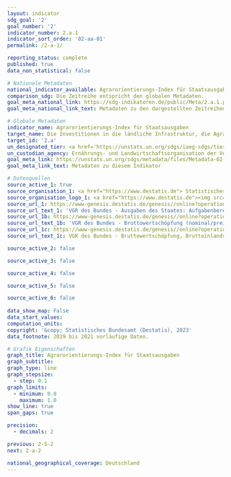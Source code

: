 ```yaml
---
layout: indicator    
sdg_goal: '2'    
goal_number: '2'    
indicator_number: 2.a.1    
indicator_sort_order: '02-aa-01'    
permalink: /2-a-1/    

reporting_status: complete    
published: true    
data_non_statistical: false    

# Nationale Metadaten    
national_indicator_available: Agrarorientierungs-Index für Staatsausgaben    
comparison_sdg: Die Zeitreihe entspricht den globalen Metadaten.    
goal_meta_national_link: https://sdg-indikatoren.de/public/Meta/2.a.1.pdf
goal_meta_national_link_text: Metadaten zu den dargestellten Zeitreihen    

# Globale Metadaten    
indicator_name: Agrarorientierungs-Index für Staatsausgaben    
target_name: Die Investitionen in die ländliche Infrastruktur, die Agrarforschung und landwirtschaftliche Beratungsdienste, die Technologieentwicklung sowie Genbanken für Pflanzen und Nutztiere erhöhen, unter anderem durch verstärkte internationale Zusammenarbeit, um die landwirtschaftliche Produktionskapazität in den Entwicklungsländern und insbesondere den am wenigsten entwickelten Ländern zu verbessern    
target_id: '2.a'    
un_designated_tier: <a href='https://unstats.un.org/sdgs/iaeg-sdgs/tier-classification/' title='Klicken Sie hier um weitere Informationen zur UN-Tier-Klassifikation zu erhalten.'  target='_blank'>Tier I</a>    
un_custodian_agency: Ernährungs- und Landwirtschaftsorganisation der Vereinten Nationen (FAO)    
goal_meta_link: https://unstats.un.org/sdgs/metadata/files/Metadata-02-0A-01.pdf    
goal_meta_link_text: Metadaten zu diesem Indikator        

# Datenquellen
source_active_1: true
source_organisation_1: <a href="https://www.destatis.de"> Statistisches Bundesamt (Destatis) </a>
source_organisation_logo_1: <a href="https://www.destatis.de"><img src="https://g205sdgs.github.io/sdg-indicators/public/OrgImgDe/destatis.png" alt="Logo destatis" style="height:60px; width:148px"/></a>
source_url_1: https://www-genesis.destatis.de/genesis//online?operation=table&code=81000-0138&bypass=true&language=de
source_url_text_1: 'VGR des Bundes - Ausgaben des Staates: Aufgabenbereiche des Staates (COFOG) – GENESIS online 81000-0138'
source_url_1b: https://www-genesis.destatis.de/genesis//online?operation=table&code=81000-0013&bypass=true&language=de
source_url_text_1b: 'VGR des Bundes - Bruttowertschöpfung (nominal/preisbereinigt): Wirtschaftsbereiche – GENESIS online 81000-0013'
source_url_1c: https://www-genesis.destatis.de/genesis//online?operation=table&code=81000-0001&bypass=true&language=de
source_url_text_1c: VGR des Bundes - Bruttowertschöpfung, Bruttoinlandsprodukt (nominal/preisbereinigt) – GENESIS online 81000-0001

source_active_2: false

source_active_3: false

source_active_4: false

source_active_5: false

source_active_6: false
    
data_show_map: False    
data_start_values:     
computation_units:     
copyright: '&copy; Statistisches Bundesamt (Destatis), 2023'    
data_footnote: 2019 bis 2021 vorläufige Daten.    

# Grafik Eigenschaften    
graph_title: Agrarorientierungs-Index für Staatsausgaben
graph_subtitle:     
graph_type: line
graph_stepsize: 
  - step: 0.1    
graph_limits:
  - minimum: 0.0
    maximum: 1.0
show_line: true
span_gaps: true

precision:
  - decimals: 2    

previous: 2-5-2    
next: 2-a-2    

national_geographical_coverage: Deutschland    
---
```


<span></span>